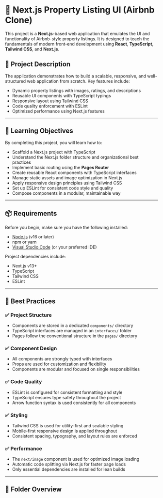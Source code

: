 # 🏡 Next.js Property Listing UI (Airbnb Clone)

This project is a **Next.js**-based web application that emulates the UI and functionality of Airbnb-style property listings. It is designed to teach the fundamentals of modern front-end development using **React**, **TypeScript**, **Tailwind CSS**, and **Next.js**.

## 🚀 Project Description

The application demonstrates how to build a scalable, responsive, and well-structured web application from scratch. Key features include:
- Dynamic property listings with images, ratings, and descriptions
- Reusable UI components with TypeScript typings
- Responsive layout using Tailwind CSS
- Code quality enforcement with ESLint
- Optimized performance using Next.js features

---

## 🎯 Learning Objectives

By completing this project, you will learn how to:

- Scaffold a Next.js project with TypeScript
- Understand the Next.js folder structure and organizational best practices
- Implement basic routing using the **Pages Router**
- Create reusable React components with TypeScript interfaces
- Manage static assets and image optimization in Next.js
- Apply responsive design principles using Tailwind CSS
- Set up ESLint for consistent code style and quality
- Compose components in a modular, maintainable way

---

## 📦 Requirements

Before you begin, make sure you have the following installed:

- [Node.js](https://nodejs.org/) (v16 or later)
- npm or yarn
- [Visual Studio Code](https://code.visualstudio.com/) (or your preferred IDE)

Project dependencies include:
- Next.js v13+
- TypeScript
- Tailwind CSS
- ESLint

---

## 🧠 Best Practices

### ✅ Project Structure

- Components are stored in a dedicated `components/` directory
- TypeScript interfaces are managed in an `interfaces/` folder
- Pages follow the conventional structure in the `pages/` directory

### ✅ Component Design

- All components are strongly typed with interfaces
- Props are used for customization and flexibility
- Components are modular and focused on single responsibilities

### ✅ Code Quality

- ESLint is configured for consistent formatting and style
- TypeScript ensures type safety throughout the project
- Arrow function syntax is used consistently for all components

### ✅ Styling

- Tailwind CSS is used for utility-first and scalable styling
- Mobile-first responsive design is applied throughout
- Consistent spacing, typography, and layout rules are enforced

### ✅ Performance

- The `next/image` component is used for optimized image loading
- Automatic code splitting via Next.js for faster page loads
- Only essential dependencies are installed for lean builds

---

## 📁 Folder Overview

